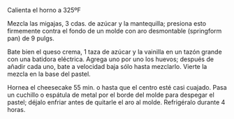 Calienta el horno a 325ºF

Mezcla las migajas, 3 cdas. de azúcar y la mantequilla; presiona esto firmemente contra el fondo de un molde con aro desmontable (springform pan) de 9 pulgs.

Bate bien el queso crema, 1 taza de azúcar y la vainilla en un tazón grande con una batidora eléctrica. Agrega uno por uno los huevos; después de añadir cada uno, bate a velocidad baja sólo hasta mezclarlo. Vierte la mezcla en la base del pastel.

Hornea el cheesecake 55 min. o hasta que el centro esté casi cuajado. Pasa un cuchillo o espátula de metal por el borde del molde para despegar el pastel; déjalo enfriar antes de quitarle el aro al molde. Refrigéralo durante 4 horas.